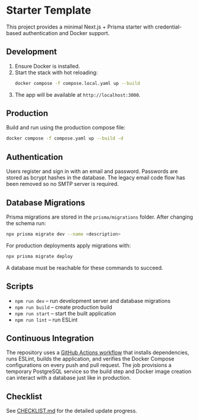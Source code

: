 # Starter Template

This project provides a minimal Next.js + Prisma starter with credential-based authentication and Docker support.

## Development

1. Ensure Docker is installed.
2. Start the stack with hot reloading:
   ```bash
   docker compose -f compose.local.yaml up --build
   ```
3. The app will be available at `http://localhost:3000`.

## Production

Build and run using the production compose file:

```bash
docker compose -f compose.yaml up --build -d
```

## Authentication

Users register and sign in with an email and password. Passwords are stored as bcrypt hashes in the database. The legacy email code flow has been removed so no SMTP server is required.

## Database Migrations

Prisma migrations are stored in the `prisma/migrations` folder. After changing the schema run:

```bash
npx prisma migrate dev --name <description>
```

For production deployments apply migrations with:

```bash
npx prisma migrate deploy
```

A database must be reachable for these commands to succeed.

## Scripts

- `npm run dev` – run development server and database migrations
- `npm run build` – create production build
- `npm run start` – start the built application
- `npm run lint` – run ESLint

## Continuous Integration

The repository uses a [GitHub Actions workflow](.github/workflows/ci.yml) that
installs dependencies, runs ESLint, builds the application, and verifies the
Docker Compose configurations on every push and pull request. The job
provisions a temporary PostgreSQL service so the build step and Docker image
creation can interact with a database just like in production.

## Checklist

See [CHECKLIST.md](./CHECKLIST.md) for the detailed update progress.
